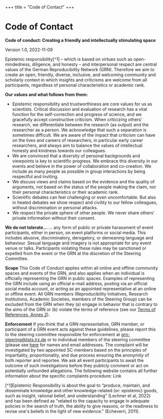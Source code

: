 +++
title = "Code of Contact"
+++

# Code of Contact

**Code of conduct: Creating a friendly and intellectually stimulating space**

Version 1.0, 2022-11-09

Epistemic responsibility[^1] – which is based on virtues such as open-mindedness, diligence, and honesty – and interpersonal respect are central values of the German Reproducibility Network (GRN). Therefore we aim to create an open, friendly, diverse, inclusive, and welcoming community and scholarly context in which insights and criticisms are welcome from all participants, regardless of personal characteristics or academic rank. 

**Our values and what follows from them:**
- Epistemic responsibility and trustworthiness are core values for us as scientists. Critical discussion and evaluation of research has a vital function for the self-correction and progress of science, and we gracefully accept constructive criticism. When criticizing others’ research, we differentiate between the research (as output) and the researcher as a person. We acknowledge that such a separation is sometimes difficult. We are aware of the impact that criticism can have on the lives and careers of researchers, in particular early career researchers, and always aim to balance the values of intellectual honesty and kindness towards our colleagues.
- We are convinced that a diversity of personal backgrounds and viewpoints is key to scientific progress. We embrace this diversity in our events and believe in the power of collaboration and co-creation. We include as many people as possible in group interactions by being respectful and inviting.
- We discuss views and claims based on the evidence and the quality of arguments, not based on the status of the people making the claim, nor their personal characteristics or their academic rank.
- Scientific debates can feel challenging or even uncomfortable. But also in heated debates we show respect and civility to our fellow colleagues, without discrimination or personal attacks.
- We respect the private sphere of other people. We never share others’ private information without their consent.

**We do not tolerate…**
… any form of public or private harassment of event participants, either in person, on event platforms or social media. This includes abusive, discriminatory, derogatory, or demeaning language and behaviour. Sexual language and imagery is not appropriate for any event venue or talks. Participants violating these rules may be sanctioned or expelled from the event or the GRN at the discretion of the Steering Committee. 

**Scope**
This Code of Conduct applies within all online and offline community spaces and events of the GRN, and also applies when an individual is officially representing the GRN in public spaces. Examples of representing the GRN include using an official e-mail address, posting via an official social media account, or acting as an appointed representative at an online or offline event. All GRN members (Reproducibility Initiatives, Research Institutions, Academic Societies, members of the Steering Group) can be excluded from the GRN when they (a) engage in behavior that is contrary to the aims of the GRN or (b) violate the terms of reference (see our [Terms of References, Annex 2](https://reproducibilitynetwork.de/terms/annex/2-membership/)).

**Enforcement**
If you think that a GRN representative, GRN member, or participant of a GRN event acts against these guidelines, please report this to the steering committee responsible for enforcement at grn-steering@lists.lrz.de or to individual members of the steering committee (please see [here](https://reproducibilitynetwork.de/members/) for names and email addresses. The complaint will be investigated by two appointed SC members based on the principles of impartiality, proportionality, and due process ensuring the anonymity of both reporter and reportee. We ask all event participants to await the outcome of such investigations before they publicly comment or act on potentially unfounded allegations. The following website contains all further information about the specific complaints procedure: Link

[^1]Epistemic Responsibility is about the goal to “produce, maintain, and disseminate knowledge and other knowledge-related (or: epistemic) goods, such as insight, rational belief, and understanding” (Lechner et al, 2022) and has been defined as "related to the capacity to engage in adequate policies in the search of truth, the ability to give reasons, or the readiness to revise one's beliefs in the light of new evidence.” (Echeverri, 2011).